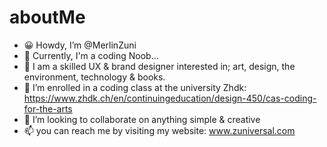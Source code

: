 # aboutMe

- 😀  Howdy, I’m @MerlinZuni
- 🥺  Currently, I'm a coding Noob...
- 👀  I am a skilled UX & brand designer interested in; art, design, the environment, technology & books.
- 🌱  I’m enrolled in a coding class at the university Zhdk: https://www.zhdk.ch/en/continuingeducation/design-450/cas-coding-for-the-arts
- 💞️  I’m looking to collaborate on anything simple & creative
- 📫  you can reach me by visiting my website: www.zuniversal.com
